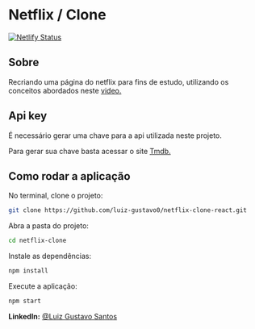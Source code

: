 # Netflix / Clone

[![Netlify Status](https://api.netlify.com/api/v1/badges/8a5ec813-e963-4bf2-8631-85739359f693/deploy-status)](https://app.netlify.com/sites/myfilmes-react/deploys)

## Sobre

Recriando uma página do netflix para fins de estudo, utilizando os conceitos abordados neste <a href="https://www.youtube.com/watch?v=tBweoUiMsDg&t=6522s" target="_blank" rel=noopener> video. </a>

## Api key

É necessário gerar uma chave para a api utilizada neste projeto.

Para gerar sua chave basta acessar o site <a href="https://developers.themoviedb.org/3/getting-started/introduction" target="_blank" rel=noopener noreferrer> Tmdb. </a>

## Como rodar a aplicação

No terminal, clone o projeto:

```sh
git clone https://github.com/luiz-gustavo0/netflix-clone-react.git
```

Abra a pasta do projeto:

```sh
cd netflix-clone
```

Instale as dependências:

```sh
npm install
```

Execute a aplicação:

```sh
npm start
```

<strong>LinkedIn:</strong> [@Luiz Gustavo Santos](https://linkedin.com/in/luiz-gustavo-santos-2a10ab196)
